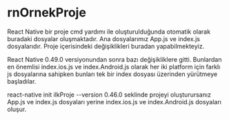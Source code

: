 # rnOrnekProje

React Native bir proje cmd yardımı ile oluşturulduğunda otomatik olarak buradaki dosyalar oluşmaktadır. Ana dosyalarımız App.js ve index.js dosyalarıdır. Proje içerisindeki değişiklikleri buradan yapabilmekteyiz.

React Native 0.49.0 versiyonundan sonra bazı değişikliklere gitti. Bunlardan en önemlisi index.ios.js ve index.Android.js olarak her iki platform için farklı js dosyalarına sahipken bunları tek bir index dosyası üzerinden yürütmeye başladılar.

react-native init ilkProje --version 0.46.0 seklinde projeyi oluşturursanız App.js ve index.js dosyaları yerine index.ios.js ve index.Android.js dosyaları oluşur.
